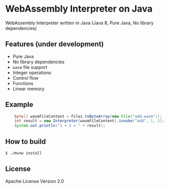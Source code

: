 # WebAssembly Interpreter on Java

WebAssembly Interpreter written in Java (Java 8, Pure Java, No library dependencies)

## Features (under development)

* Pure Java
* No library dependencies
* `wasm` file support
* Integer operations
* Control flow
* Functions
* Linear memory
 
## Example

```java
    byte[] wasmFileContent = Files.toByteArray(new File("add.wasm"));
    int result = new Interpreter(wasmFileContent).invoke("add", 1, 2);
    System.out.println("1 + 2 = " + result);
```

## How to build

```sh
$ ./mvnw install
```

## License

Apache License Version 2.0
